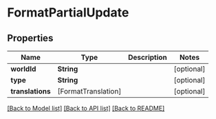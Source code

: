 # FormatPartialUpdate

## Properties
Name | Type | Description | Notes
------------ | ------------- | ------------- | -------------
**worldId** | **String** |  | [optional] 
**type** | **String** |  | [optional] 
**translations** | [FormatTranslation] |  | [optional] 

[[Back to Model list]](../README.md#documentation-for-models) [[Back to API list]](../README.md#documentation-for-api-endpoints) [[Back to README]](../README.md)


